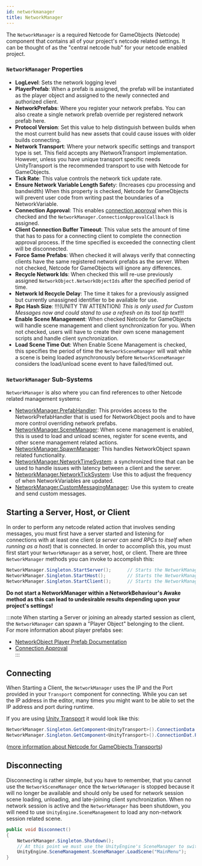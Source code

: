 ```yaml
---
id: networkmanager
title: NetworkManager
---
```


The `NetworkManager` is a required Netcode for GameObjects (Netcode) component that contains all of your project's netcode related settings.  It can be thought of as the "central netcode hub" for your netcode enabled project.  

### `NetworkManager` Properties
- **LogLevel**:  Sets the network logging level 
- **PlayerPrefab**:  When a prefab is assigned, the prefab will be instantiated as the player object and assigned to the newly connected and authorized client.
- **NetworkPrefabs**: Where you register your network prefabs.  You can also create a single network prefab override per registered network prefab here.
- **Protocol Version**: Set this value to help distinguish between builds when the most current build has new assets that could cause issues with older builds connecting.
- **Network Transport**: Where your network specific settings and transport type is set.  This field accepts any INetworkTransport implementation.  However, unless you have unique transport specific needs UnityTransport is the recommended transport to use with Netcode for GameObjects.
- **Tick Rate**: This value controls the network tick update rate.
- **Ensure Network Variable Length Safet**y: (Increases cpu processing and bandwidth) When this property is checked, Netcode for GameObjects will prevent user code from writing past the boundaries of a NetworkVariable.
- **Connection Approval**: This enables [connection approval](https://docs-multiplayer.unity3d.com/netcode/current/getting-started/connection-approval/index.html) when this is checked and the `NetworkManager.ConnectionApprovalCallback` is assigned.
- **Client Connection Buffer Timeout**: This value sets the amount of time that has to pass for a connecting client to complete the connection approval process.  If the time specified is exceeded the connecting client will be disconnected.
- **Force Same Prefabs**: When checked it will always verify that connecting clients have the same registered network prefabs as the server.  When not checked, Netcode for GameObjects will ignore any differences.
- **Recycle Network Ids**: When checked this will re-use previously assigned `NetworkObject.NetworkObjectIds` after the specified period of time.
- **Network Id Recycle Delay**: The time it takes for a previously assigned but currently unassigned identifier to be available for use.  
- **Rpc Hash Size**: !!!(UNITY TW ATTENTION) _This is only used for Custom Messages now and could stand to use a refresh on its tool tip text_!!!
- **Enable Scene Management**: When checked Netcode for GameObjects will handle scene management and client synchronization for you.  When not checked, users will have to create their own scene management scripts and handle client synchronization.
- **Load Scene Time Out**: When Enable Scene Management is checked, this specifies the period of time the `NetworkSceneManager` will wait while a scene is being loaded asynchronously before `NetworkSceneManager` considers the load/unload scene event to have failed/timed out.
  
### `NetworkManager` Sub-Systems
`NetworkManager` is also where you can find references to other Netcode related management systems:

- [NetworkManager.PrefabHandler](https://docs-multiplayer.unity3d.com/netcode/current/advanced-topics/object-pooling): This provides access to the NetworkPrefabHandler that is used for NetworkObject pools and to have more control overriding network prefabs.
- [NetworkManager.SceneManager](https://docs-multiplayer.unity3d.com/netcode/current/basics/scene-management): When scene management is enabled, this is used to load and unload scenes, register for scene events, and other scene management related actions.
- [NetworkManager.SpawnManager](https://docs-multiplayer.unity3d.com/netcode/current/basics/object-spawning): This handles NetworkObject spawn related functionality.
- [NetworkManager.NetworkTimeSystem](https://docs-multiplayer.unity3d.com/netcode/current/advanced-topics/networktime-ticks): a synchronized time that can be used to handle issues with latency between a client and the server.
- [NetworkManager.NetworkTickSystem](https://docs-multiplayer.unity3d.com/netcode/current/advanced-topics/networktime-ticks#network-ticks): Use this to adjust the frequency of when NetworkVariables are updated.
- [NetworkManager.CustomMessagingManager](https://docs-multiplayer.unity3d.com/netcode/current/advanced-topics/message-system/custom-messages): Use this system to create and send custom messages.

## Starting a Server, Host, or Client
In order to perform any netcode related action that involves sending messages, you must first have a server started and listening for connections with at least one client (_a server can send RPCs to itself when running as a host_) that is connected.  In order to accomplish this, you must first start your `NetworkManager` as a server, host, or client.  There are three `NetworkManager` methods you can invoke to accomplish this:

```csharp
NetworkManager.Singleton.StartServer();      // Starts the NetworkManager as just a server (i.e. no local client).
NetworkManager.Singleton.StartHost();        // Starts the NetworkManager as both a server and a client (i.e. has local client)
NetworkManager.Singleton.StartClient();      // Starts the NetworkManager as just a client.
```
**Do not start a NetworkManager within a NetworkBehaviour's Awake method as this can lead to undesirable results depending upon your project's settings!**

:::note
 When starting a Server or joining an already started session as client, the `NetworkManager` can spawn a "Player Object" belonging to the client. <br>
 For more information about player prefabs see:
 - [NetworkObject Player Prefab Documentation](https://docs-multiplayer.unity3d.com/netcode/current/basics/networkobject#player-objects)
 - [Connection Approval](https://docs-multiplayer.unity3d.com/netcode/current/getting-started/connection-approval)  
:::

## Connecting
When Starting a Client, the `NetworkManager` uses the IP and the Port provided in your `Transport` component for connecting. While you can set the IP address in the editor, many times you might want to be able to set the IP address and port during runtime.

If you are using [Unity Transport](https://docs-multiplayer.unity3d.com/transport/current/about) it would look like this:

```csharp
NetworkManager.Singleton.GetComponent<UnityTransport>().ConnectionData.Address = "127.0.0.1"; //takes string
NetworkManager.Singleton.GetComponent<UnityTransport>().ConnectionDat.Port = 12345;           //takes integer
```
([more information about Netcode for GameObjects Transports](https://docs-multiplayer.unity3d.com/netcode/current/advanced-topics/transports))

## Disconnecting

Disconnecting is rather simple, but you have to remember, that you cannot use the `NetworkSceneManager` once the `NetworkManager` is stopped because it will no longer be available and should only be used for network session scene loading, unloading, and late-joining client synchronization.  When no network session is active and the `NetworkManager` has been shutdown, you will need to use `UnityEngine.SceneManagement` to load any non-network session related scene.  

```csharp
public void Disconnect()
{
    NetworkManager.Singleton.Shutdown();
    // At this point we must use the UnityEngine's SceneManager to switch back to the MainMenu
    UnityEngine.SceneManagement.SceneManager.LoadScene("MainMenu");
}
```
